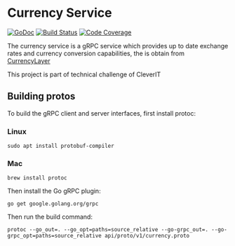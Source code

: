 # Currency Service

[![GoDoc](https://godoc.org/github.com/qiangxue/go-rest-api?status.png)](https://bitbucket.org/lgaetecl/microservices-test/src/master/)
[![Build Status](https://github.com/qiangxue/go-rest-api/workflows/build/badge.svg)](https://github.com/jkarlos000/technical-challenge/actions?query=workflow%3Abuild)
[![Code Coverage](https://codecov.io/gh/qiangxue/go-rest-api/branch/master/graph/badge.svg)](https://app.codecov.io/gh/jkarlos000/technical-challenge)

The currency service is a gRPC service which provides up to date exchange rates and currency conversion capabilities, the is obtain from [CurrencyLayer](https://currencylayer.com/)


This project is part of technical challenge of CleverIT

## Building protos
To build the gRPC client and server interfaces, first install protoc:

### Linux
```shell
sudo apt install protobuf-compiler
```

### Mac
```shell
brew install protoc
```

Then install the Go gRPC plugin:

```shell
go get google.golang.org/grpc
```

Then run the build command:

```shell
protoc --go_out=. --go_opt=paths=source_relative --go-grpc_out=. --go-grpc_opt=paths=source_relative api/proto/v1/currency.proto
```


